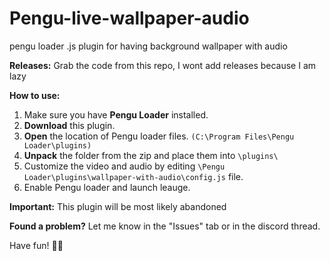 # Pengu-live-wallpaper-audio
pengu loader .js plugin for having background wallpaper with audio

**Releases:**
Grab the code from this repo, I wont add releases because I am lazy

**How to use:**

1.  Make sure you have **Pengu Loader** installed.
2.  **Download** this plugin.
4.  **Open** the location of Pengu loader files. `(C:\Program Files\Pengu Loader\plugins)`
5.  **Unpack** the folder from the zip and place them into `\plugins\`
6.  Customize the video and audio by editing `\Pengu Loader\plugins\wallpaper-with-audio\config.js` file.
7.  Enable Pengu loader and launch leauge.

**Important:** This plugin will be most likely abandoned

**Found a problem?** Let me know in the "Issues" tab or in the discord thread.

Have fun! 🤠🎶
